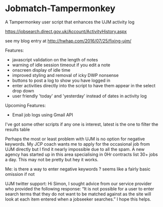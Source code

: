 # Jobmatch-Tampermonkey
A Tampermonkey user script that enhances the UJM activity log

https://jobsearch.direct.gov.uk/Account/ActivityHistory.aspx

see my blog entry at http://hwhap.com/2016/07/25/fixing-ujm/

Features:

- javascript validation on the length of notes
- warning of idle session timeout if you edit a note
- onscreen display of idle time  
- improved styling and removal of icky DWP nonsense
- buttons to post a log to show you have logged in
- enter activities directly into the script to have them appear in the select drop down
- user friendly 'today' and 'yesterday' instead of dates in activity log


Upcoming Features:

- Email job logs using Gmail API


I've got some other scripts if any one is interest, latest is the one to filter the results table

Perhaps the most or least problem with UJM is no option for negative keywords. My JCP coach wants me to apply for the occasional job from UJM directly but I find it nearly impossible due to all the spam. A new agency has started up in this area specialising in 0Hr contracts list 30+ jobs a day. This may not be pretty but hey it works.


Me:
is there a way to enter negative keywords ? seems like a fairly basic omission if not

UJM twitter support:
Hi Simon, I sought advice from our service provider who provided the following response: “It is not possible for a user to enter search terms that they do not want to be matched against as the site will look at each item entered when a jobseeker searches.” I hope this helps.
